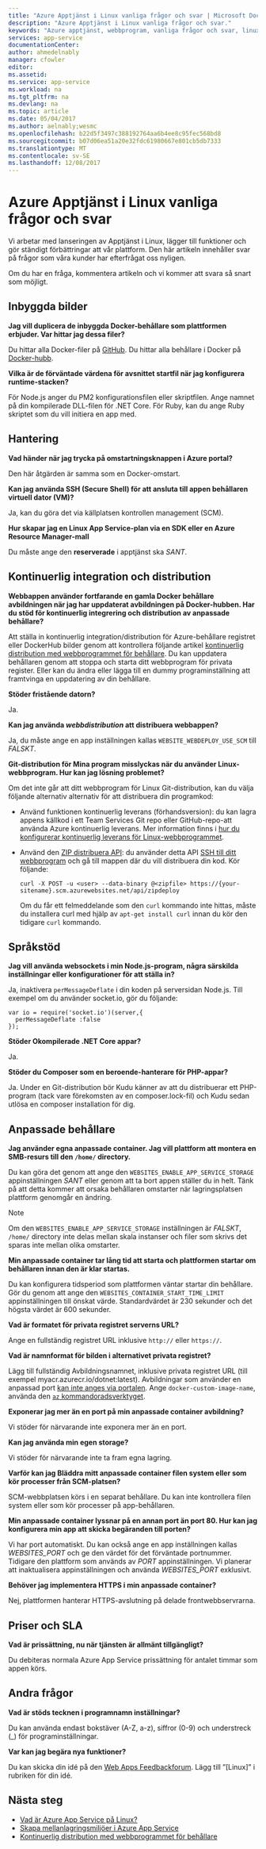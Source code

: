 ```yaml
---
title: "Azure Apptjänst i Linux vanliga frågor och svar | Microsoft Docs"
description: "Azure Apptjänst i Linux vanliga frågor och svar."
keywords: "Azure apptjänst, webbprogram, vanliga frågor och svar, linux, oss"
services: app-service
documentationCenter: 
author: ahmedelnably
manager: cfowler
editor: 
ms.assetid: 
ms.service: app-service
ms.workload: na
ms.tgt_pltfrm: na
ms.devlang: na
ms.topic: article
ms.date: 05/04/2017
ms.author: aelnably;wesmc
ms.openlocfilehash: b22d5f3497c388192764aa6b4ee8c95fec568bd8
ms.sourcegitcommit: b07d06ea51a20e32fdc61980667e801cb5db7333
ms.translationtype: MT
ms.contentlocale: sv-SE
ms.lasthandoff: 12/08/2017
---
```

# <a name="azure-app-service-on-linux-faq"></a>Azure Apptjänst i Linux vanliga frågor och svar

Vi arbetar med lanseringen av Apptjänst i Linux, lägger till funktioner och gör ständigt förbättringar att vår plattform. Den här artikeln innehåller svar på frågor som våra kunder har efterfrågat oss nyligen.

Om du har en fråga, kommentera artikeln och vi kommer att svara så snart som möjligt.

## <a name="built-in-images"></a>Inbyggda bilder

**Jag vill duplicera de inbyggda Docker-behållare som plattformen erbjuder. Var hittar jag dessa filer?**

Du hittar alla Docker-filer på [GitHub](https://github.com/azure-app-service). Du hittar alla behållare i Docker på [Docker-hubb](https://hub.docker.com/u/appsvc/).

**Vilka är de förväntade värdena för avsnittet startfil när jag konfigurera runtime-stacken?**

För Node.js anger du PM2 konfigurationsfilen eller skriptfilen. Ange namnet på din kompilerade DLL-filen för .NET Core. För Ruby, kan du ange Ruby skriptet som du vill initiera en app med.

## <a name="management"></a>Hantering

**Vad händer när jag trycka på omstartningsknappen i Azure portal?**

Den här åtgärden är samma som en Docker-omstart.

**Kan jag använda SSH (Secure Shell) för att ansluta till appen behållaren virtuell dator (VM)?**

Ja, kan du göra det via källplatsen kontrollen management (SCM).

**Hur skapar jag en Linux App Service-plan via en SDK eller en Azure Resource Manager-mall**

Du måste ange den **reserverade** i apptjänst ska *SANT*.

## <a name="continuous-integration-and-deployment"></a>Kontinuerlig integration och distribution

**Webbappen använder fortfarande en gamla Docker behållare avbildningen när jag har uppdaterat avbildningen på Docker-hubben. Har du stöd för kontinuerlig integrering och distribution av anpassade behållare?**

Att ställa in kontinuerlig integration/distribution för Azure-behållare registret eller DockerHub bilder genom att kontrollera följande artikel [kontinuerlig distribution med webbprogrammet för behållare](./app-service-linux-ci-cd.md). Du kan uppdatera behållaren genom att stoppa och starta ditt webbprogram för privata register. Eller kan du ändra eller lägga till en dummy programinställning att framtvinga en uppdatering av din behållare.

**Stöder fristående datorn?**

Ja.

**Kan jag använda *webbdistribution* att distribuera webbappen?**

Ja, du måste ange en app inställningen kallas `WEBSITE_WEBDEPLOY_USE_SCM` till *FALSKT*.

**Git-distribution för Mina program misslyckas när du använder Linux-webbprogram. Hur kan jag lösning problemet?**

Om det inte går att ditt webbprogram för Linux Git-distribution, kan du välja följande alternativ alternativ för att distribuera din programkod:

- Använd funktionen kontinuerlig leverans (förhandsversion): du kan lagra appens källkod i ett Team Services Git repo eller GitHub-repo-att använda Azure kontinuerlig leverans. Mer information finns i [hur du konfigurerar kontinuerlig leverans för Linux-webbprogrammet](https://blogs.msdn.microsoft.com/devops/2017/05/10/use-azure-portal-to-setup-continuous-delivery-for-web-app-on-linux/).

- Använd den [ZIP distribuera API](https://github.com/projectkudu/kudu/wiki/Deploying-from-a-zip-file): du använder detta API [SSH till ditt webbprogram](https://docs.microsoft.com/azure/app-service/containers/app-service-linux-ssh-support#making-a-client-connection) och gå till mappen där du vill distribuera din kod. Kör följande:

   ```
   curl -X POST -u <user> --data-binary @<zipfile> https://{your-sitename}.scm.azurewebsites.net/api/zipdeploy
   ```

   Om du får ett felmeddelande som den `curl` kommando inte hittas, måste du installera curl med hjälp av `apt-get install curl` innan du kör den tidigare `curl` kommando.

## <a name="language-support"></a>Språkstöd

**Jag vill använda websockets i min Node.js-program, några särskilda inställningar eller konfigurationer för att ställa in?**

Ja, inaktivera `perMessageDeflate` i din koden på serversidan Node.js. Till exempel om du använder socket.io, gör du följande:
```
var io = require('socket.io')(server,{
  perMessageDeflate :false
});
```

**Stöder Okompilerade .NET Core appar?**

Ja.

**Stöder du Composer som en beroende-hanterare för PHP-appar?**

Ja. Under en Git-distribution bör Kudu känner av att du distribuerar ett PHP-program (tack vare förekomsten av en composer.lock-fil) och Kudu sedan utlösa en composer installation för dig.

## <a name="custom-containers"></a>Anpassade behållare

**Jag använder egna anpassade container. Jag vill plattform att montera en SMB-resurs till den `/home/` directory.**

Du kan göra det genom att ange den `WEBSITES_ENABLE_APP_SERVICE_STORAGE` appinställningen *SANT* eller genom att ta bort appen ställer du in helt. Tänk på att detta kommer att orsaka behållaren omstarter när lagringsplatsen plattform genomgår en ändring. 

>[!NOTE]
>Om den `WEBSITES_ENABLE_APP_SERVICE_STORAGE` inställningen är *FALSKT*, `/home/` directory inte delas mellan skala instanser och filer som skrivs det sparas inte mellan olika omstarter.

**Min anpassade container tar lång tid att starta och plattformen startar om behållaren innan den är klar startas.**

Du kan konfigurera tidsperiod som plattformen väntar startar din behållare. Gör du genom att ange den `WEBSITES_CONTAINER_START_TIME_LIMIT` appinställningen till önskat värde. Standardvärdet är 230 sekunder och det högsta värdet är 600 sekunder.

**Vad är formatet för privata registret serverns URL?**

Ange en fullständig registret URL inklusive `http://` eller `https://`.

**Vad är namnformat för bilden i alternativet privata registret?**

Lägg till fullständig Avbildningsnamnet, inklusive privata registret URL (till exempel myacr.azurecr.io/dotnet:latest). Avbildningar som använder en anpassad port [kan inte anges via portalen](https://feedback.azure.com/forums/169385-web-apps/suggestions/31304650). Ange `docker-custom-image-name`, använda den [ `az` kommandoradsverktyget](https://docs.microsoft.com/cli/azure/webapp/config/container?view=azure-cli-latest#az_webapp_config_container_set).

**Exponerar jag mer än en port på min anpassade container avbildning?**

Vi stöder för närvarande inte exponera mer än en port.

**Kan jag använda min egen storage?**

Vi stöder för närvarande inte ta fram egna lagring.

**Varför kan jag Bläddra mitt anpassade container filen system eller som kör processer från SCM-platsen?**

SCM-webbplatsen körs i en separat behållare. Du kan inte kontrollera filen system eller som kör processer på app-behållaren.

**Min anpassade container lyssnar på en annan port än port 80. Hur kan jag konfigurera min app att skicka begäranden till porten?**

Vi har port automatiskt. Du kan också ange en app inställningen kallas *WEBSITES_PORT* och ge den värdet för det förväntade portnummer. Tidigare den plattform som används av *PORT* appinställningen. Vi planerar att inaktualisera appinställningen och använda *WEBSITES_PORT* exklusivt.

**Behöver jag implementera HTTPS i min anpassade container?**

Nej, plattformen hanterar HTTPS-avslutning på delade frontwebbservrarna.

## <a name="pricing-and-sla"></a>Priser och SLA

**Vad är prissättning, nu när tjänsten är allmänt tillgängligt?**

Du debiteras normala Azure App Service prissättning för antalet timmar som appen körs.

## <a name="other-questions"></a>Andra frågor

**Vad är stöds tecknen i programnamn inställningar?**

Du kan använda endast bokstäver (A-Z, a-z), siffror (0-9) och understreck (_) för programinställningar.

**Var kan jag begära nya funktioner?**

Du kan skicka din idé på den [Web Apps Feedbackforum](https://aka.ms/webapps-uservoice). Lägg till ”[Linux]” i rubriken för din idé.

## <a name="next-steps"></a>Nästa steg

* [Vad är Azure App Service på Linux?](app-service-linux-intro.md)
* [Skapa mellanlagringsmiljöer i Azure App Service](../../app-service/web-sites-staged-publishing.md?toc=%2fazure%2fapp-service%2fcontainers%2ftoc.json)
* [Kontinuerlig distribution med webbprogrammet för behållare](./app-service-linux-ci-cd.md)
